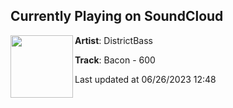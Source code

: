 ## Currently Playing on SoundCloud

[<img align="left" width="100" src="https://i1.sndcdn.com/artworks-yVvlmMtQKly1EMbH-cFTz9w-t500x500.jpg">](https://soundcloud.com/districtbassmusic/bacon-600)

**Artist**: DistrictBass 

**Track**: Bacon - 600

Last updated at 06/26/2023 12:48
